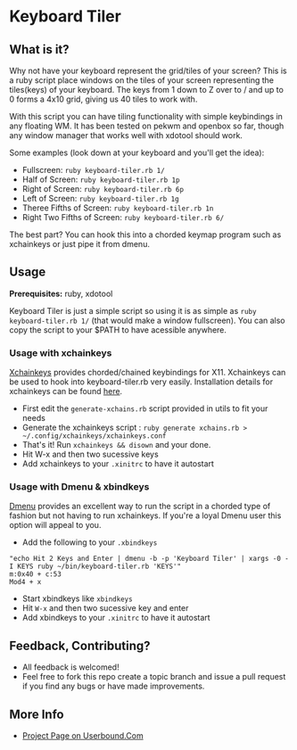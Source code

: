 Keyboard Tiler
===================
What is it?
-----------
Why not have your keyboard represent the grid/tiles of your screen? This is a ruby script place windows on the tiles of your screen representing the tiles(keys) of your keyboard. The keys from 1 down to Z over to / and up to 0 forms a 4x10 grid, giving us 40 tiles to work with.

With this script you can have tiling functionality with simple keybindings in any floating WM. It has been tested on pekwm and openbox so far, though any window manager that works well with xdotool should work.

Some examples (look down at your keyboard and you'll get the idea):
- Fullscreen: `ruby keyboard-tiler.rb 1/`
- Half of Screen: `ruby keyboard-tiler.rb 1p`
- Right of Screen: `ruby keyboard-tiler.rb 6p`
- Left of Screen: `ruby keyboard-tiler.rb 1g`
- Theree Fifths of Screen: `ruby keyboard-tiler.rb 1n`
- Right Two Fifths of Screen: `ruby keyboard-tiler.rb 6/`

The best part? You can hook this into a chorded keymap program such as xchainkeys or just pipe it from dmenu.

Usage
-----

**Prerequisites:** ruby, xdotool

Keyboard Tiler is just a simple script so using it is as simple as ```ruby keyboard-tiler.rb 1/``` (that would make a window fullscreen). You can also copy the script to your $PATH to have acessible anywhere.

### Usage with xchainkeys
[Xchainkeys](http://code.google.com/p/xchainkeys/) provides chorded/chained keybindings for X11. Xchainkeys can be used to hook into keyboard-tiler.rb very easily. Installation details for xchainkeys can be found [here](http://code.google.com/p/xchainkeys/).

- First edit the ```generate-xchains.rb``` script provided in utils to fit your needs 
- Generate the xchainkeys script : ```ruby generate xchains.rb > ~/.config/xchainkeys/xchainkeys.conf```
- That's it! Run ```xchainkeys && disown``` and your done. 
- Hit W-x and then two sucessive keys
- Add xchainkeys to your ```.xinitrc``` to have it autostart


### Usage with Dmenu & xbindkeys
[Dmenu](http://tools.suckless.org/dmenu/) provides an excellent way to run the script in a chorded type of fashion but not having to run xchainkeys. If you're a loyal Dmenu user this option will appeal to you.


- Add the following to your ```.xbindkeys```
``` 
"echo Hit 2 Keys and Enter | dmenu -b -p 'Keyboard Tiler' | xargs -0 -I KEYS ruby ~/bin/keyboard-tiler.rb 'KEYS'"
m:0x40 + c:53
Mod4 + x
```
- Start xbindkeys like ```xbindkeys```
- Hit ```W-x``` and then two sucessive key and enter
- Add xbindkeys to your ```.xinitrc``` to have it autostart

Feedback, Contributing?
------------------------
- All feedback is welcomed!
- Feel free to fork this repo create a topic branch and issue a pull request if you find any bugs or have made improvements.

More Info
---------
- [Project Page on Userbound.Com](http://userbound.com/projects/keyboard-tiler)
